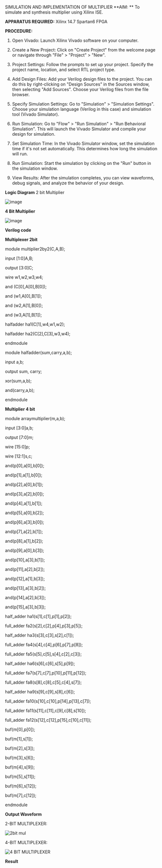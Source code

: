 SIMULATION AND IMPLEMENTATION OF MULTIPLIER
**AIM: **
 To simulate and synthesis multiplier using Xilinx ISE.

**APPARATUS REQUIRED:**
Xilinx 14.7
Spartan6 FPGA
  
**PROCEDURE:**
1. Open Vivado: Launch Xilinx Vivado software on your computer.

2. Create a New Project: Click on "Create Project" from the welcome page or navigate through "File" > "Project" > "New".

3. Project Settings: Follow the prompts to set up your project. Specify the project name, location, and select RTL project type.

4. Add Design Files: Add your Verilog design files to the project. You can do this by right-clicking on "Design Sources" in the Sources window, then selecting "Add Sources". Choose your Verilog files from the file browser.

5. Specify Simulation Settings: Go to "Simulation" > "Simulation Settings". Choose your simulation language (Verilog in this case) and simulation tool (Vivado Simulator).

6. Run Simulation: Go to "Flow" > "Run Simulation" > "Run Behavioral Simulation". This will launch the Vivado Simulator and compile your design for simulation.

7. Set Simulation Time: In the Vivado Simulator window, set the simulation time if it's not set automatically. This determines how long the simulation will run.

8. Run Simulation: Start the simulation by clicking on the "Run" button in the simulation window.

9. View Results: After the simulation completes, you can view waveforms, debug signals, and analyze the behavior of your design.

**Logic Diagram**
2 bit Multiplier

![image](https://github.com/navaneethans/VLSI-LAB-EXP-3/assets/6987778/7713750f-65e6-41c0-8082-5005eac4031c)

**4 Bit Multiplier**

![image](https://github.com/navaneethans/VLSI-LAB-EXP-3/assets/6987778/d95215dd-8cf1-4e08-93cc-96adfdd7fbdc)


**Verilog code**

**Multiplexer 2bit**

module multiplier2by2(C,A,B);

input [1:0]A,B;

output [3:0]C;

wire w1,w2,w3,w4; 

and (C[0],A[0],B[0]); 

and (w1,A[0],B[1]);

and (w2,A[1],B[0]); 

and (w3,A[1],B[1]); 

halfadder ha1(C[1],w4,w1,w2); 

halfadder ha2(C[2],C[3],w3,w4);

endmodule

module halfadder(sum,carry,a,b);

input a,b;

output sum, carry;

xor(sum,a,b);

and(carry,a,b);

endmodule

**Multiplier 4 bit**

module arraymultiplier(m,a,b);

input [3:0]a,b;

output [7:0]m;

wire [15:0]p;

wire [12:1]s,c;

and(p[0],a[0],b[0]);

and(p[1],a[1],b[0]);

and(p[2],a[0],b[1]);

and(p[3],a[2],b[0]);

and(p[4],a[1],b[1]);

and(p[5],a[0],b[2]);

and(p[6],a[3],b[0]);

and(p[7],a[2],b[1]);

and(p[8],a[1],b[2]);

and(p[9],a[0],b[3]);

and(p[10],a[3],b[1]);

and(p[11],a[2],b[2]);

and(p[12],a[1],b[3]); 

and(p[13],a[3],b[2]); 

and(p[14],a[2],b[3]); 

and(p[15],a[3],b[3]);

half_adder ha1(s[1],c[1],p[1],p[2]);

full_adder fa2(s[2],c[2],p[4],p[3],p[5]);

half_adder ha3(s[3],c[3],s[2],c[1]);

full_adder fa4(s[4],c[4],p[6],p[7],p[8]);

full_adder fa5(s[5],c[5],s[4],c[2],c[3]);

half_adder ha6(s[6],c[6],s[5],p[9]);

full_adder fa7(s[7],c[7],p[10],p[11],p[12]);

full_adder fa8(s[8],c[8],c[5],c[4],s[7]);

half_adder ha9(s[9],c[9],s[8],c[6]);

full_adder fa10(s[10],c[10],p[14],p[13],c[7]);

full_adder fa11(s[11],c[11],c[9],c[8],s[10]);

full_adder fa12(s[12],c[12],p[15],c[10],c[11]);

buf(m[0],p[0]);

buf(m[1],s[1]);

buf(m[2],s[3]);

buf(m[3],s[6]);

buf(m[4],s[9]);

buf(m[5],s[11]);

buf(m[6],s[12]);

buf(m[7],c[12]);

endmodule


**Output Waveform**

2-BIT MULTIPLEXER:

![2bit mul](https://github.com/yuva007tech/VLSI-LAB-EXP-3/assets/123287599/c1260902-736f-429c-9760-e4fc4f1aa1ae)

4-BIT MULTIPLEXER:

![4 BIT MULTIPLEXER](https://github.com/yuva007tech/VLSI-LAB-EXP-3/assets/123287599/0009db3d-8194-4b72-b77f-147fc70ebab7)



**Result**



